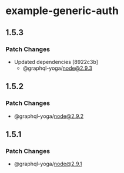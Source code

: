 # example-generic-auth

## 1.5.3

### Patch Changes

- Updated dependencies [8922c3b]
  - @graphql-yoga/node@2.9.3

## 1.5.2

### Patch Changes

- @graphql-yoga/node@2.9.2

## 1.5.1

### Patch Changes

- @graphql-yoga/node@2.9.1

